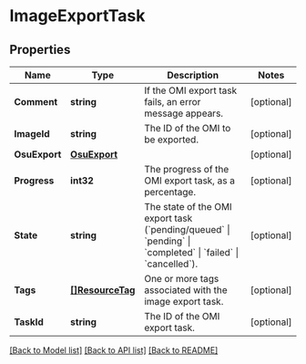 # ImageExportTask

## Properties

Name | Type | Description | Notes
------------ | ------------- | ------------- | -------------
**Comment** | **string** | If the OMI export task fails, an error message appears. | [optional] 
**ImageId** | **string** | The ID of the OMI to be exported. | [optional] 
**OsuExport** | [**OsuExport**](OsuExport.md) |  | [optional] 
**Progress** | **int32** | The progress of the OMI export task, as a percentage. | [optional] 
**State** | **string** | The state of the OMI export task (&#x60;pending/queued&#x60; \\| &#x60;pending&#x60; \\| &#x60;completed&#x60; \\| &#x60;failed&#x60; \\| &#x60;cancelled&#x60;). | [optional] 
**Tags** | [**[]ResourceTag**](ResourceTag.md) | One or more tags associated with the image export task. | [optional] 
**TaskId** | **string** | The ID of the OMI export task. | [optional] 

[[Back to Model list]](../README.md#documentation-for-models) [[Back to API list]](../README.md#documentation-for-api-endpoints) [[Back to README]](../README.md)


